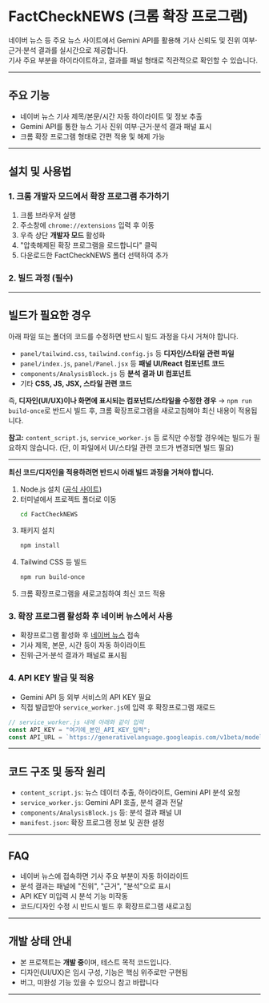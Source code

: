 # FactCheckNEWS (크롬 확장 프로그램)

네이버 뉴스 등 주요 뉴스 사이트에서 Gemini API를 활용해 기사 신뢰도 및 진위 여부·근거·분석 결과를 실시간으로 제공합니다.  
기사 주요 부분을 하이라이트하고, 결과를 패널 형태로 직관적으로 확인할 수 있습니다.

---

## 주요 기능

- 네이버 뉴스 기사 제목/본문/시간 자동 하이라이트 및 정보 추출
- Gemini API를 통한 뉴스 기사 진위 여부·근거·분석 결과 패널 표시
- 크롬 확장 프로그램 형태로 간편 적용 및 해제 가능

---

## 설치 및 사용법

### 1. 크롬 개발자 모드에서 확장 프로그램 추가하기

1. 크롬 브라우저 실행
2. 주소창에 `chrome://extensions` 입력 후 이동
3. 우측 상단 **개발자 모드** 활성화
4. "압축해제된 확장 프로그램을 로드합니다" 클릭
5. 다운로드한 FactCheckNEWS 폴더 선택하여 추가

### 2. 빌드 과정 (필수)

---

## 빌드가 필요한 경우

아래 파일 또는 폴더의 코드를 수정하면 반드시 빌드 과정을 다시 거쳐야 합니다.

- `panel/tailwind.css`, `tailwind.config.js` 등 **디자인/스타일 관련 파일**
- `panel/index.js`, `panel/Panel.jsx` 등 **패널 UI/React 컴포넌트 코드**
- `components/AnalysisBlock.js` 등 **분석 결과 UI 컴포넌트**
- 기타 **CSS, JS, JSX, 스타일 관련 코드**

즉, **디자인(UI/UX)이나 화면에 표시되는 컴포넌트/스타일을 수정한 경우**
→ `npm run build-once`로 반드시 빌드 후, 크롬 확장프로그램을 새로고침해야 최신 내용이 적용됩니다.

**참고:**
`content_script.js`, `service_worker.js` 등 로직만 수정할 경우에는 빌드가 필요하지 않습니다.
(단, 이 파일에서 UI/스타일 관련 코드가 변경되면 빌드 필요)

---

**최신 코드/디자인을 적용하려면 반드시 아래 빌드 과정을 거쳐야 합니다.**

1. Node.js 설치 ([공식 사이트](https://nodejs.org/))
2. 터미널에서 프로젝트 폴더로 이동
   ```bash
   cd FactCheckNEWS
   ```
3. 패키지 설치
   ```bash
   npm install
   ```
4. Tailwind CSS 등 빌드
   ```bash
   npm run build-once
   ```
5. 크롬 확장프로그램을 새로고침하여 최신 코드 적용

### 3. 확장 프로그램 활성화 후 네이버 뉴스에서 사용

- 확장프로그램 활성화 후 [네이버 뉴스](https://news.naver.com/) 접속
- 기사 제목, 본문, 시간 등이 자동 하이라이트
- 진위·근거·분석 결과가 패널로 표시됨

### 4. API KEY 발급 및 적용

- Gemini API 등 외부 서비스의 API KEY 필요
- 직접 발급받아 `service_worker.js`에 입력 후 확장프로그램 재로드

```javascript
// service_worker.js 내에 아래와 같이 입력
const API_KEY = "여기에_본인_API_KEY_입력";
const API_URL = `https://generativelanguage.googleapis.com/v1beta/models/gemini-2.0-flash:generateContent?key=${API_KEY}`;
```

---

## 코드 구조 및 동작 원리

- `content_script.js`: 뉴스 데이터 추출, 하이라이트, Gemini API 분석 요청
- `service_worker.js`: Gemini API 호출, 분석 결과 전달
- `components/AnalysisBlock.js` 등: 분석 결과 패널 UI
- `manifest.json`: 확장 프로그램 정보 및 권한 설정

---

## FAQ

- 네이버 뉴스에 접속하면 기사 주요 부분이 자동 하이라이트
- 분석 결과는 패널에 "진위", "근거", "분석"으로 표시
- API KEY 미입력 시 분석 기능 미작동
- 코드/디자인 수정 시 반드시 빌드 후 확장프로그램 새로고침

---

## 개발 상태 안내

- 본 프로젝트는 **개발 중**이며, 테스트 목적 코드입니다.
- 디자인(UI/UX)은 임시 구성, 기능은 핵심 위주로만 구현됨
- 버그, 미완성 기능 있을 수 있으니 참고 바랍니다

---
